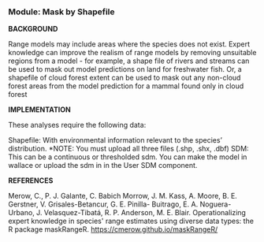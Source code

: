 ### **Module: Mask by Shapefile**

**BACKGROUND**

Range models may include areas where the species does not exist. Expert knowledge can improve the realism of range models by removing unsuitable regions from a model - for example, a shape file of rivers and streams can be used to mask out model predictions on land for freshwater fish.  Or, a shapefile of cloud forest extent can be used to mask out any non-cloud forest areas from the model prediction for a mammal found only in cloud forest 


**IMPLEMENTATION**

These analyses require the following data:

Shapefile: With environmental information relevant to the species’ distribution. *NOTE: You must upload all three files (.shp, .shx, .dbf)
SDM: This can be a continuous or thresholded sdm. You can make the model in wallace or upload the sdm in in the User SDM component.

**REFERENCES**

Merow, C., P. J. Galante, C. Babich Morrow, J. M. Kass, A. Moore, B. E. Gerstner, V. Grisales-Betancur, G. E. Pinilla- Buitrago, E. A. Noguera-Urbano, J. Velasquez-Tibatá, R. P. Anderson, M. E. Blair. Operationalizing expert knowledge in species' range estimates using diverse data types: the R package maskRangeR. https://cmerow.github.io/maskRangeR/

